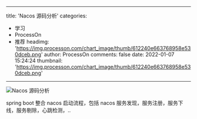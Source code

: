 
---
title: 'Nacos 源码分析'
categories: 
 - 学习
 - ProcessOn
 - 推荐
headimg: 'https://img.processon.com/chart_image/thumb/612240e663768958e530dceb.png'
author: ProcessOn
comments: false
date: 2022-01-07 15:24:24
thumbnail: 'https://img.processon.com/chart_image/thumb/612240e663768958e530dceb.png'
---

<div>   
<img class="thumb" alt="Nacos 源码分析" src="https://img.processon.com/chart_image/thumb/612240e663768958e530dceb.png" referrerpolicy="no-referrer">
<p>spring boot 整合 nacos 启动流程，包括 nacos 服务发现，服务注册，服务下线，服务剔除，心跳检测，..</p>  
</div>
            